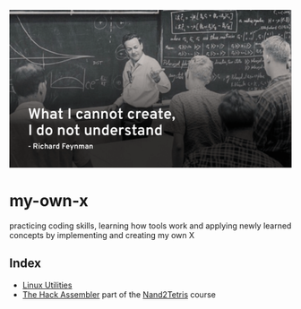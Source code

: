 ![Richard Feynman Quote](./images/richard-feynman-quote.png)

# my-own-x
practicing coding skills, learning how tools work and applying newly learned concepts by implementing and creating my own X


## Index
- [Linux Utilities](./linux-utilities/README.md)
- [The Hack Assembler](the-hack-assembler/README.md) part of the [Nand2Tetris](https://www.nand2tetris.org/) course
